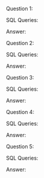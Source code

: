 Question 1:

SQL Queries:

Answer:

Question 2:

SQL Queries:

Answer:

Question 3:

SQL Queries:

Answer:

Question 4:

SQL Queries:

Answer:

Question 5:

SQL Queries:

Answer:
